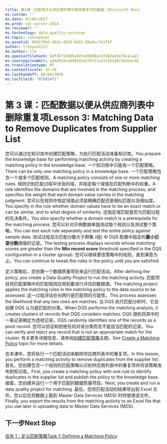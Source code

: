```yaml
---
title: 第3课：匹配用于从供应商列表中删除重复项的数据 |Microsoft Docs
ms.custom: ''
ms.date: 03/06/2017
ms.prod: sql-server-2014
ms.reviewer: ''
ms.technology: data-quality-services
ms.topic: conceptual
ms.assetid: 059170b6-d62e-4b28-9451-99a0cc7e1f5f
author: lrtoyou1223
ms.author: lle
ms.openlocfilehash: bdf3b71d985a60fed5080ec97462a43e79c4ca22
ms.sourcegitcommit: ad4d92dce894592a259721a1571b1d8736abacdb
ms.translationtype: MT
ms.contentlocale: zh-CN
ms.lasthandoff: 08/04/2020
ms.locfileid: "87682471"
---
```

# <a name="lesson-3-matching-data-to-remove-duplicates-from-supplier-list"></a><span data-ttu-id="11957-102">第 3 课：匹配数据以便从供应商列表中删除重复项</span><span class="sxs-lookup"><span data-stu-id="11957-102">Lesson 3: Matching Data to Remove Duplicates from Supplier List</span></span>
  <span data-ttu-id="11957-103">您可以通过在知识库中创建匹配策略，为执行匹配活动准备知识库。</span><span class="sxs-lookup"><span data-stu-id="11957-103">You prepare the knowledge base for performing matching activity by creating a matching policy in the knowledge base.</span></span> <span data-ttu-id="11957-104">一个知识库中只能有一个匹配策略。</span><span class="sxs-lookup"><span data-stu-id="11957-104">There can be only one matching policy in a knowledge base.</span></span> <span data-ttu-id="11957-105">一个匹配策略包含一个或多个匹配规则。</span><span class="sxs-lookup"><span data-stu-id="11957-105">A matching policy consists of one or more matching rules.</span></span> <span data-ttu-id="11957-106">规则识别匹配过程中涉及的域，并指定每个域值在匹配判断中的权重。</span><span class="sxs-lookup"><span data-stu-id="11957-106">A rule identifies the domains that are involved in the matching process, and specifies the weight that each domain value carries in the matching judgment.</span></span> <span data-ttu-id="11957-107">您可以在规则中指定域值必须是精确匹配还是相似匹配以及相似度。</span><span class="sxs-lookup"><span data-stu-id="11957-107">You specify in the rule whether domain values have to be an exact match or can be similar, and to what degree of similarity.</span></span> <span data-ttu-id="11957-108">还指定域匹配是否为匹配过程的先决条件。</span><span class="sxs-lookup"><span data-stu-id="11957-108">You also specify whether a domain match is a prerequisite for the matching process.</span></span> <span data-ttu-id="11957-109">您可以针对示例数据单独测试每个规则以及测试整个策略。</span><span class="sxs-lookup"><span data-stu-id="11957-109">You can test each rule separately and test the entire policy against sample data.</span></span> <span data-ttu-id="11957-110">测试过程显示匹配分数大于群集 (组) 中 DQS 配置中指定的**最小记录分数**阈值的记录。</span><span class="sxs-lookup"><span data-stu-id="11957-110">The testing process displays records whose matching scores are greater than the **Min record score** threshold specified in the DQS configuration in a cluster (group).</span></span> <span data-ttu-id="11957-111">您可以继续更改策略中的规则，直到满意为止。</span><span class="sxs-lookup"><span data-stu-id="11957-111">You can continue to tweak the rules in the policy until you are satisfied.</span></span>  
  
 <span data-ttu-id="11957-112">定义策略后，您创建一个数据质量项目来运行匹配活动。</span><span class="sxs-lookup"><span data-stu-id="11957-112">After defining the policy, you create a Data Quality Project to run the matching activity.</span></span> <span data-ttu-id="11957-113">匹配项目将匹配策略中的匹配规则应用到要进行评估的数据源。</span><span class="sxs-lookup"><span data-stu-id="11957-113">The matching project applies the matching rules in the matching policy to the data source to be assessed.</span></span> <span data-ttu-id="11957-114">这一过程评估任何两行是匹配项的可能性。</span><span class="sxs-lookup"><span data-stu-id="11957-114">This process assesses the likelihood that any two rows are matches.</span></span> <span data-ttu-id="11957-115">当 DQS 执行匹配分析时，它会创建 DQS 认为是匹配的分类。</span><span class="sxs-lookup"><span data-stu-id="11957-115">When DQS performs the matching analysis, it creates clusters of records that DQS considers matches.</span></span> <span data-ttu-id="11957-116">DQS 随机将其中的一条记录确定为透视记录。</span><span class="sxs-lookup"><span data-stu-id="11957-116">DQS randomly identifies one of the records as a pivot record.</span></span> <span data-ttu-id="11957-117">您可以验证和拒绝任何对该分类而言不是适当匹配的记录。</span><span class="sxs-lookup"><span data-stu-id="11957-117">You can verify and reject any record that is not an appropriate match for the cluster.</span></span> <span data-ttu-id="11957-118">有关更多详细信息，请参阅[创建匹配策略](https://msdn.microsoft.com/library/hh270290.aspx)主题。</span><span class="sxs-lookup"><span data-stu-id="11957-118">See [Create a Matching Policy](https://msdn.microsoft.com/library/hh270290.aspx) topic for more details.</span></span>  
  
 <span data-ttu-id="11957-119">在本课中，您将执行一个匹配活动来删除供应商列表中的重复项。</span><span class="sxs-lookup"><span data-stu-id="11957-119">In this lesson, you perform a matching activity to remove duplicates from the supplier list.</span></span> <span data-ttu-id="11957-120">首先，您创建包含一个规则的匹配策略以识别供应商列表中的重复项并将该策略发布到知识库。</span><span class="sxs-lookup"><span data-stu-id="11957-120">First, you create a matching policy with one rule to identify duplicates in the supplier list and publish the policy to the knowledge base.</span></span> <span data-ttu-id="11957-121">接着，您创建并运行一个用于匹配的数据质量项目。</span><span class="sxs-lookup"><span data-stu-id="11957-121">Next, you create and run a data quality project for matching.</span></span> <span data-ttu-id="11957-122">最后，您将匹配活动的结果导出到 Excel 文件，您以后在将数据上载到 Master Data Services (MDS) 时将使用该文件。</span><span class="sxs-lookup"><span data-stu-id="11957-122">Finally, you export the results from the matching activity to an Excel file that you use later in uploading data to Master Data Services (MDS).</span></span>  
  
## <a name="next-step"></a><span data-ttu-id="11957-123">下一步</span><span class="sxs-lookup"><span data-stu-id="11957-123">Next Step</span></span>  
 [<span data-ttu-id="11957-124">任务 1：定义匹配策略</span><span class="sxs-lookup"><span data-stu-id="11957-124">Task 1: Defining a Matching Policy</span></span>](../../2014/tutorials/task-1-defining-a-matching-policy.md)  
  
  
